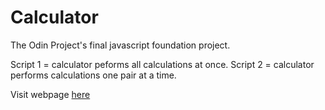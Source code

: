 # Calculator

The Odin Project's final javascript foundation project.

Script 1 = calculator peforms all calculations at once.
Script 2 = calculator performs calculations one pair at a time.

Visit webpage <a href="https://nari07.github.io/Calculator/">here</a>